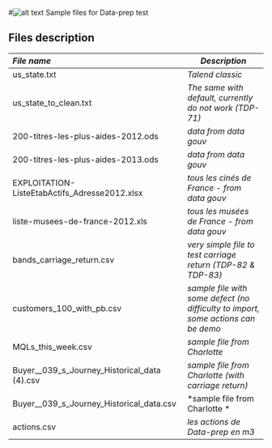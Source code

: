 #![alt text](http://www.talend.com/sites/all/themes/talend_responsive/images/logo.png "Talend") Sample files for Data-prep test 

## Files description
| _File name_                                   | _Description_                                                                     |
|:----------------------------------------------|-----------------------------------------------------------------------------------|
| us_state.txt                                  | *Talend classic*                                                                  |
| us_state_to_clean.txt                         | *The same with default, currently do not work (TDP-71)*                           |
| 200-titres-les-plus-aides-2012.ods            | *data from data gouv*                                                             |
| 200-titres-les-plus-aides-2013.ods            | *data from data gouv*                                                             |
| EXPLOITATION-ListeEtabActifs_Adresse2012.xlsx | *tous les cinés de France - from data gouv*                                       |
| liste-musees-de-france-2012.xls               | *tous les musées de France - from data gouv*                                      |
| bands_carriage_return.csv                     | *very simple file to test carriage return (TDP-82 & TDP-83)*                      |
| customers_100_with_pb.csv                     | *sample file with some defect (no difficulty to import, some actions can be demo* |
| MQLs_this_week.csv                            | *sample file from Charlotte*                                                      |
| Buyer__039_s_Journey_Historical_data (4).csv  | *sample file from Charlotte (with carriage return)*                               |
| Buyer__039_s_Journey_Historical_data.csv      | *sample file from Charlotte                       *                               |
| actions.csv                                   | *les actions de Data-prep en m3*                                                  |
